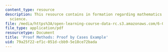```yaml
---
content_type: resource
description: This resource contains in formation regarding mathematics for computer
  science.
file: /media/https%3A/open-learning-course-data-rc.s3.amazonaws.com/6-042j-mathematics-for-computer-science-spring-2015/79a25f22ef1c051dcbb95e18ce72bada_MIT6_042JS16_ProofExample.pdf
file_type: application/pdf
resourcetype: Document
title: 'Proof Methods: Proof by Cases Example'
uid: 79a25f22-ef1c-051d-cbb9-5e18ce72bada
---
```

